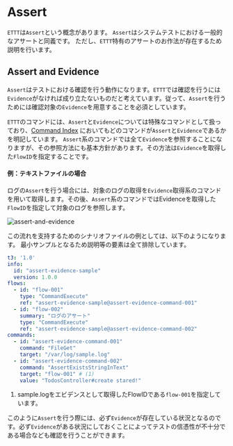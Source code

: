# Assert

`ETTT`は`Assert`という概念があります。
`Assert`はシステムテストにおける一般的なアサートと同義です。
ただし、`ETTT`特有のアサートのお作法が存在するため説明を行います。

## Assert and Evidence

`Assert`はテストにおける確認を行う動作になります。`ETTT`では確認を行うには`Evidence`がなければ成り立たないものだと考えています。従って、`Assert`を行うためには確認対象の`Evidence`を用意することを必須としています。  

`ETTT`のコマンドには、`Assert`と`Evidence`については特殊なコマンドとして扱っており、[Command Index](/pages/specification/command/index) においてもどのコマンドが`Assert`と`Evidence`であるかを明記しています。
`Assert`系のコマンドでは全て`Evidence`を参照することになりますが、その参照方法にも基本方針があります。その方法は`Evidence`を取得した`FlowID`を指定することです。

#### 例：テキストファイルの場合
ログの`Assert`を行う場合には、対象のログの取得を`Evidence`取得系のコマンドを用いて取得します。その後、`Assert`系のコマンドではEvidenceを取得した`FlowID`を指定して対象のログを参照します。

![assert-and-evidence](/pages/specification/images/assert-evidence-image.png)

この流れを支持するためのシナリオファイルの例としては、以下のようになります。
最小サンプルとなるため説明等の要素は全て排除しています。

```yaml
t3: '1.0'
info:
  id: "assert-evidence-sample"
  version: 1.0.0
flows:
  - id: "flow-001"
    type: "CommandExecute"
    ref: "assert-evidence-sample@assert-evidence-command-001"
  - id: "flow-002"
    summary: "ログのアサート"
    type: "CommandExecute"
    ref: "assert-evidence-sample@assert-evidence-command-002"
commands:
  - id: "assert-evidence-command-001"
    command: "FileGet"
    target: "/var/log/sample.log"
  - id: "assert-evidence-command-002"
    command: "AssertExistsStringInText"
    target: "flow-001" # (1)
    value: "TodosController#create stared!"
```

1. sample.logをエビデンスとして取得したFlowIDである`flow-001`を指定しています。

このように`Assert`を行う際には、必ず`Evidence`が存在している状況となるのです。必ず`Evidence`がある状況にしておくことによってテストの信憑性が不十分である場合なども確認を行うことができます。